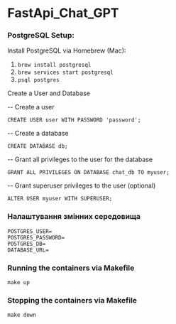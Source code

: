 # FastApi_Chat_GPT
### PostgreSQL Setup:
Install PostgreSQL via Homebrew (Mac):
1. `brew install postgresql`
2. `brew services start postgresql`
3. `psql postgres`

Create a User and Database

-- Create a user

`CREATE USER user WITH PASSWORD 'password';`

-- Create a database

`CREATE DATABASE db;`

-- Grant all privileges to the user for the database

`GRANT ALL PRIVILEGES ON DATABASE chat_db TO myuser;`

-- Grant superuser privileges to the user (optional)

`ALTER USER myuser WITH SUPERUSER;`


### Налаштування змінних середовища
```
POSTGRES_USER=
POSTGRES_PASSWORD=
POSTGRES_DB=
DATABASE_URL=
```

### Running the containers via Makefile

`make up`

### Stopping the containers via Makefile

`make down`
